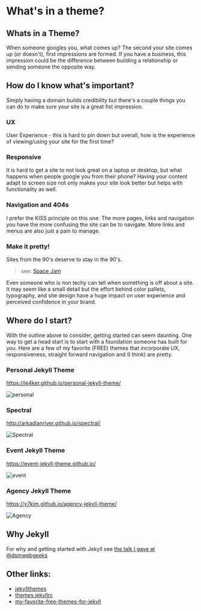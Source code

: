 # What's in a theme?

## Whats in a Theme?
When someone googles you, what comes up? The second your site comes up (or doesn't), first impressions are formed.
If you have a business, this impression could be the difference between building a relationship or sending someone the opposite way.

## How do I know what's important?
Simply having a domain builds credibility but there's a couple things you can do to make sure your site is a great fist impression.

### UX
User Experience - this is hard to pin down but overall, how is the experience of viewing/using your site for the first time?

### Responsive
It is hard to get a site to not look great on a laptop or desktop, but what happens when people google you from their phone?
Having your content adapt to screen size not only makes your site look better but helps with functionality as well.

### Navigation and 404s
I prefer the KISS principle on this one. The more pages, links and navigation you have the more confusing the site can be to navigate.
More links and menus are also just a pain to manage.

### Make it pretty!
Sites from the 90's deserve to stay in the 90's.
> see: [Space Jam](https://www.warnerbros.com/archive/spacejam/movie/jam.htm)

Even someone who is non techy can tell when something is off about a site. It may seem like a small detail but the effort
behind color pallets, typography, and site design have a huge impact on user experience and perceived confidence in your brand.

## Where do I start?
With the outline above to consider, getting started can seem daunting. One way to get a head start is to start with a foundation someone has built for you.
Here are a few of my favorite (FREE) themes that incorporate UX, responsiveness, straight forward navigation and (I think) are pretty.

### Personal Jekyll Theme
https://le4ker.github.io/personal-jekyll-theme/

![personal](http://jekyllthemes.org/thumbnails/personal.jpg)

### Spectral
http://arkadianriver.github.io/spectral/

![Spectral](http://jekyllthemes.org/thumbnails/spectral.png)

### Event Jekyll Theme
https://event-jekyll-theme.github.io/

![event](http://jekyllthemes.org/thumbnails/event-jekyll-theme.png)

### Agency Jekyll Theme
https://y7kim.github.io/agency-jekyll-theme/

![Agency](http://jekyllthemes.org/thumbnails/agency.jpg)

## Why Jekyll
For why and getting started with Jekyll see [the talk I gave at @dsmwebgeeks](http://joshuamccall.com/articles/jekyll/jekyll.html)

## Other links:
- [jekyllthemes](http://jekyllthemes.org/page9/)
- [themes.jekyllrc](http://themes.jekyllrc.org/)
- [my-favorite-free-themes-for-jekyll](https://medium.com/jonredeker/my-favorite-free-themes-for-jekyll-bcd6c918c907)

